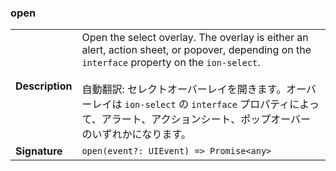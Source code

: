 

### open

| | |
| --- | --- |
| **Description** | Open the select overlay. The overlay is either an alert, action sheet, or popover, depending on the `interface` property on the `ion-select`.<br /><br />自動翻訳: セレクトオーバーレイを開きます。オーバーレイは `ion-select` の `interface` プロパティによって、アラート、アクションシート、ポップオーバーのいずれかになります。 |
| **Signature** | `open(event?: UIEvent) => Promise<any>` |


